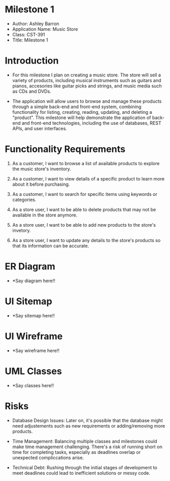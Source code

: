 # Milestone 1
- Author: Ashley Barron
- Application Name: Music Store
- Class: CST-391
- Title: Milestone 1




# Introduction
 - For this milestone I plan on creating a music store. The store will sell a variety of products, including musical instruments such as guitars and pianos, accesories like guitar picks and strings, and music media such as CDs and DVDs.

- The application will allow users to browse and manage these products through a simple back-end and front-end system, combining functionality for listing, creating, reading, updating, and deleting a "product". This milestone will help demonstrate the application of back-end and front-end technologies, including the use of databases, REST APIs, and user interfaces. 




# Functionality Requirements
1. As a customer, I want to browse a list of available products to explore the music store's inventory. 
2. As a customer, I want to view details of a specific product to learn more about it before purchasing. 
3. As a customer, I want to search for specific items using keywords or categories. 

4. As a store user, I want to be able to delete products that may not be available in the store anymore. 
5. As a store user, I want to be able to add new products to the store's invetory.
6. As a store user, I want to update any details to the store's products so that its information can be accurate. 



# ER Diagram
- *Say diagram here!!




# UI Sitemap
- *Say sitemap here!!




# UI Wireframe
- *Say wireframe here!!

# UML Classes
- *Say classes here!!

# Risks
- Database Design Issues: Later on, it's possible that the database might need adjustements such as new requirements or adding/removing more products. 

- Time Management: Balancing multiple classes and milestones could make time management challenging. There's a risk of running short on time for completing tasks, especially as deadlines overlap or unexpected compliccations arise. 

- Technical Debt: Rushing through the initial stages of development to meet deadlines could lead to inefficient solutions or messy code. 